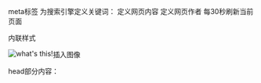 ﻿meta标签
为搜索引擎定义关键词：
<meta name="keywords" content="html,css,xml,xhtml,javascript">
定义网页内容
<meta name="description" content="front-end notes">
定义网页作者
<meta name="author" content="conanskyforce">
每30秒刷新当前页面
<meta http-equiv="refresh" content="30">

内联样式
<span style="background-color:red;opacity:0.5;font-size:1.2em">

插入图像
<img src="" style="float:left" alt="what's this!" align="top/middle">
       

head部分内容：
<title>
<link>
<meta>
<base>
<script>
<style>

















